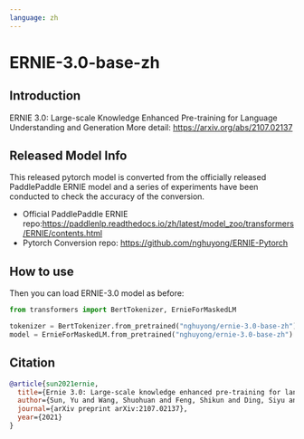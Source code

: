 ```yaml
---
language: zh
---
```


# ERNIE-3.0-base-zh

## Introduction

ERNIE 3.0: Large-scale Knowledge Enhanced Pre-training for Language Understanding and Generation
More detail: https://arxiv.org/abs/2107.02137

## Released Model Info

This released pytorch model is converted from the officially released PaddlePaddle ERNIE model and 
a series of experiments have been conducted to check the accuracy of the conversion.

- Official PaddlePaddle ERNIE repo:https://paddlenlp.readthedocs.io/zh/latest/model_zoo/transformers/ERNIE/contents.html
- Pytorch Conversion repo:  https://github.com/nghuyong/ERNIE-Pytorch

## How to use
Then you can load ERNIE-3.0 model as before:
```Python
from transformers import BertTokenizer, ErnieForMaskedLM

tokenizer = BertTokenizer.from_pretrained("nghuyong/ernie-3.0-base-zh")
model = ErnieForMaskedLM.from_pretrained("nghuyong/ernie-3.0-base-zh")
```

## Citation

```bibtex
@article{sun2021ernie,
  title={Ernie 3.0: Large-scale knowledge enhanced pre-training for language understanding and generation},
  author={Sun, Yu and Wang, Shuohuan and Feng, Shikun and Ding, Siyu and Pang, Chao and Shang, Junyuan and Liu, Jiaxiang and Chen, Xuyi and Zhao, Yanbin and Lu, Yuxiang and others},
  journal={arXiv preprint arXiv:2107.02137},
  year={2021}
}
```
